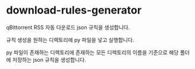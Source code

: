 # download-rules-generator

qBittorrent RSS 자동 다운로드 json 규칙을 생성합니다.

규칙 생성을 원하는 디렉토리에 py 파일을 넣고 실행합니다.

py 파일이 존재하는 디렉토리에 존재하는 모든 디렉토리의 이름을 기준으로 해당 폴더에 저장하는 json 규칙을 생성합니다.